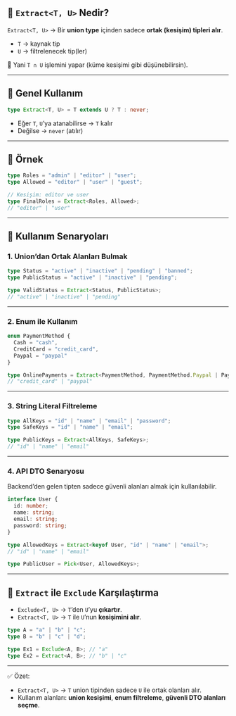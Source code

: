 
## 🔹 `Extract<T, U>` Nedir?

`Extract<T, U>` → Bir **union type** içinden sadece **ortak (kesişim) tipleri alır**.

- `T` → kaynak tip
- `U` → filtrelenecek tip(ler)

📌 Yani `T ∩ U` işlemini yapar (küme kesişimi gibi düşünebilirsin).

---

## 🔹 Genel Kullanım

```ts
type Extract<T, U> = T extends U ? T : never;
```

- Eğer `T`, `U`’ya atanabilirse → `T` kalır
- Değilse → `never` (atılır)

---

## 🔹 Örnek

```ts
type Roles = "admin" | "editor" | "user";
type Allowed = "editor" | "user" | "guest";

// Kesişim: editor ve user
type FinalRoles = Extract<Roles, Allowed>;
// "editor" | "user"
```

---

## 🔹 Kullanım Senaryoları

### 1. Union’dan Ortak Alanları Bulmak

```ts
type Status = "active" | "inactive" | "pending" | "banned";
type PublicStatus = "active" | "inactive" | "pending";

type ValidStatus = Extract<Status, PublicStatus>;
// "active" | "inactive" | "pending"
```

---

### 2. Enum ile Kullanım

```ts
enum PaymentMethod {
  Cash = "cash",
  CreditCard = "credit_card",
  Paypal = "paypal"
}

type OnlinePayments = Extract<PaymentMethod, PaymentMethod.Paypal | PaymentMethod.CreditCard>;
// "credit_card" | "paypal"
```

---

### 3. String Literal Filtreleme

```ts
type AllKeys = "id" | "name" | "email" | "password";
type SafeKeys = "id" | "name" | "email";

type PublicKeys = Extract<AllKeys, SafeKeys>;
// "id" | "name" | "email"
```

---

### 4. API DTO Senaryosu

Backend’den gelen tipten sadece güvenli alanları almak için kullanılabilir.

```ts
interface User {
  id: number;
  name: string;
  email: string;
  password: string;
}

type AllowedKeys = Extract<keyof User, "id" | "name" | "email">;
// "id" | "name" | "email"

type PublicUser = Pick<User, AllowedKeys>;
```

---

## 🔹 `Extract` ile `Exclude` Karşılaştırma

- `Exclude<T, U>` → `T`’den `U`’yu **çıkartır**.
- `Extract<T, U>` → `T` ile `U`’nun **kesişimini alır**.

```ts
type A = "a" | "b" | "c";
type B = "b" | "c" | "d";

type Ex1 = Exclude<A, B>; // "a"
type Ex2 = Extract<A, B>; // "b" | "c"
```

---

✅ Özet:

- `Extract<T, U>` → `T` union tipinden sadece `U` ile ortak olanları alır.
- Kullanım alanları: **union kesişimi**, **enum filtreleme**, **güvenli DTO alanları seçme**.
